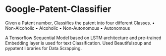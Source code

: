 # Google-Patent-Classifier

Given a Patent number, Classifies the patent into four different Classes.
• Non-Alcoholic
• Alcoholic
• Non-Autonomous
• Autonomous

A Tensorflow Sequential Model based on LSTM architecture and pre-trained Embedding layer is used for text Classification.
Used Beautifulsoup and pypatent libraries for Data Scrapping.
